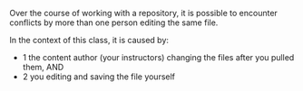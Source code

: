 Over the course of working with a repository, it is possible to encounter conflicts by more than one person editing the same file.

In the context of this class, it is caused by:
  - 1 the content author (your instructors) changing the files after you pulled them, AND 
  - 2 you editing and saving the file yourself
 
